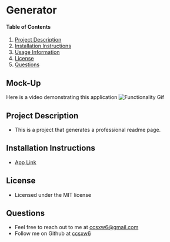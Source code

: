 # Generator 
      
  #### Table of Contents 
  1. [Project Description](#project-description) 
  2. [Installation Instructions](#installation-instructions)
  3. [Usage Information](#usage-information)
  6. [License](#license)
  7. [Questions](#questions)

  ## Mock-Up
  Here is a video demonstrating this application
  ![Functionality Gif](./readme.gif) 

  ## Project Description
  * This is a project that generates a professional readme page. 

  ## Installation Instructions
  * [App Link](https://github.com/ccsxw6/README_Generator)
 
  ## License
  * Licensed under the MIT license

  ## Questions
  * Feel free to reach out to me at ccsxw6@gmail.com
  * Follow me on Github at [ccsxw6](http://github.com/ccsxw6)